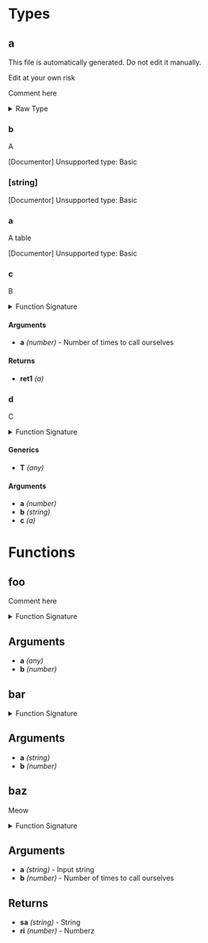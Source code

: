 # Types

## a

This file is automatically generated. Do not edit it manually.

Edit at your own risk

Comment here

<details>
<summary>Raw Type</summary>

```luau
--!strict
--- This file is automatically generated. Do not edit it manually.
--- Edit at your own risk
--Comment here
type a = {
	--- A
	b: number,

	--- B
	---
	--- @field a Number of times to call ourselves
	c: (self: a, a: number) -> a,

	[string]: a,

	--- C
	d: <T>(self: a, a: number, b: string, c: a) -> (),

	--- A table
	a: {string}
}
```

</details>

### b

A

[Documentor] Unsupported type: Basic

### [string]

[Documentor] Unsupported type: Basic

### a

A table

[Documentor] Unsupported type: Basic

### c

B



<details>
<summary>Function Signature</summary>

```luau
--- B
---
--- @field a Number of times to call ourselves
c: (self: a, a: number) -> a
```

</details>

#### Arguments

- **a** *(number)* - Number of times to call ourselves

#### Returns

- **ret1** *(a)*

### d

C

<details>
<summary>Function Signature</summary>

```luau
--- C
d: <T>(self: a, a: number, b: string, c: a) -> ()
```

</details>

#### Generics

- **T** *(any)*

#### Arguments

- **a** *(number)*
- **b** *(string)*
- **c** *(a)*

# Functions

## foo

Comment here

<details>
<summary>Function Signature</summary>

```luau
--Comment here
function foo(a, b: number) end
```

</details>

## Arguments

- **a** *(any)*
- **b** *(number)*

## bar

<details>
<summary>Function Signature</summary>

```luau
function bar(a: string, b: number) end
```

</details>

## Arguments

- **a** *(string)*
- **b** *(number)*

## baz

Meow

<details>
<summary>Function Signature</summary>

```luau
-- Meow
---@field a Input string
---@field b Number of times to call ourselves
---@returns 1 sa String
---@returns 2 ri Numberz
function baz(a: string, b: number) -> (string, number) end
```

</details>

## Arguments

- **a** *(string)* - Input string
- **b** *(number)* - Number of times to call ourselves

## Returns

- **sa** *(string)* - String
- **ri** *(number)* - Numberz

